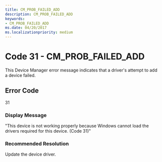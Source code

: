 ```yaml
---
title: CM_PROB_FAILED_ADD
description: CM_PROB_FAILED_ADD
keywords:
- CM_PROB_FAILED_ADD
ms.date: 04/20/2017
ms.localizationpriority: medium
---
```


# Code 31 - CM_PROB_FAILED_ADD

This Device Manager error message indicates that a driver's attempt to add a device failed.

## Error Code

31

### Display Message

"This device is not working properly because Windows cannot load the drivers required for this device. (Code 31)"

### Recommended Resolution

Update the device driver.
